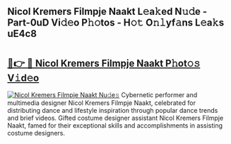 ## Nicol Kremers Filmpje Naakt L𝚎a𝚔ed N𝚞𝚍e - Part-0uD Vi𝚍𝚎o P𝚑𝚘tos - H𝚘𝚝 O𝚗𝚕yf𝚊ns L𝚎a𝚔s uE4c8

# <h2><a href="http://kfexvp.oniu.top/?m=Nicol+Kremers+Filmpje+Naakt">🔗👉 🔴 Nicol Kremers Filmpje Naakt P𝚑ot𝚘𝚜 V𝚒d𝚎o</a></h2>

[![Nicol Kremers Filmpje Naakt Nu𝚍e𝚜](https://i.imgur.com/0qMVB7G.gif)](http://kfexvp.oniu.top/?m=Nicol+Kremers+Filmpje+Naakt)
Cybernetic performer and multimedia designer Nicol Kremers Filmpje Naakt, celebrated for distributing dance and lifestyle inspiration through popular dance trends and brief videos. Gifted costume designer assistant Nicol Kremers Filmpje Naakt, famed for their exceptional skills and accomplishments in assisting costume designers.  
